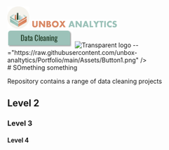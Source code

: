 <img width="50" alt="Transparent logo" src="Assets/transparent_Logo_png.png" />
<img width="200" alt="Transparent logo" src="Assets/transparent_Name_png.png" />
<br /> 

<img width="150" alt=" r" src="Assets/Button1.png" />


<img width="100" alt="Transparent logo" src="https://github.com/user-attachments/assets/de0e28db-03ad-4a0c-b02e-d4f3ed0c4b5c" />
--="https://raw.githubusercontent.com/unbox-analtytics/Portfolio/main/Assets/Button1.png" />

<br /> 
# SOmething something

Repository contains a range of data cleaning projects



## Level 2
### Level 3
#### Level 4


